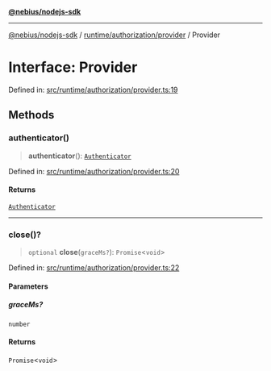 [**@nebius/nodejs-sdk**](../../../../README.md)

---

[@nebius/nodejs-sdk](../../../../README.md) / [runtime/authorization/provider](../README.md) / Provider

# Interface: Provider

Defined in: [src/runtime/authorization/provider.ts:19](https://github.com/nebius/nodejs-sdk/blob/2ec552fb564ad8fdbf78c4eb6e73ce9101501e8a/src/runtime/authorization/provider.ts#L19)

## Methods

### authenticator()

> **authenticator**(): [`Authenticator`](Authenticator.md)

Defined in: [src/runtime/authorization/provider.ts:20](https://github.com/nebius/nodejs-sdk/blob/2ec552fb564ad8fdbf78c4eb6e73ce9101501e8a/src/runtime/authorization/provider.ts#L20)

#### Returns

[`Authenticator`](Authenticator.md)

---

### close()?

> `optional` **close**(`graceMs?`): `Promise`\<`void`\>

Defined in: [src/runtime/authorization/provider.ts:22](https://github.com/nebius/nodejs-sdk/blob/2ec552fb564ad8fdbf78c4eb6e73ce9101501e8a/src/runtime/authorization/provider.ts#L22)

#### Parameters

##### graceMs?

`number`

#### Returns

`Promise`\<`void`\>
